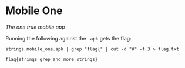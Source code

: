 # Mobile One

*The one true mobile app*

Running the following against the `.apk` gets the flag:

```
strings mobile_one.apk | grep "flag{" | cut -d "#" -f 3 > flag.txt
```

```
flag{strings_grep_and_more_strings}
```